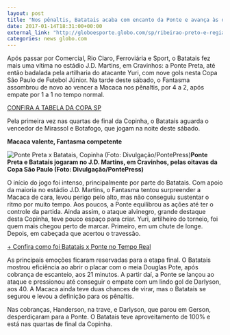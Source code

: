 ```yaml
---
layout: post
title: "Nos pênaltis, Batatais acaba com encanto da Ponte e avança às quartas"
date: 2017-01-14T18:31:00+00:00
external_link: "http://globoesporte.globo.com/sp/ribeirao-preto-e-regiao/futebol/copa-SP-de-futebol-junior/noticia/2017/01/batatais-acaba-com-encanto-da-ponte-nos-penaltis-e-avanca-quartas.html"
categories: news globo.com
---
```

Após passar por Comercial, Rio Claro, Ferroviária e Sport, o Batatais fez mais uma vítima no estádio J.D. Martins, em Cravinhos: a Ponte Preta, até então badalada pela artilharia do atacante Yuri, com nove gols nesta Copa São Paulo de Futebol Júnior. Na tarde deste sábado, o Fantasma assombrou de novo ao vencer a Macaca nos pênaltis, por 4 a 2, após empate por 1 a 1 no tempo normal.

[CONFIRA A TABELA DA COPA SP](http://globoesporte.globo.com/futebol/Copa-SP-de-futebol-junior/)

Pela primeira vez nas quartas de final da Copinha, o Batatais aguarda o vencedor de Mirassol e Botafogo, que jogam na noite deste sábado.

**Macaca valente, Fantasma competente**

 ![Ponte Preta x Batatais, Copinha (Foto: Divulgação/PontePress)](http://s2.glbimg.com/bjINBk-6no1du1Vq9tHLHsp80Jo=/16x0:930x650/390x278/s.glbimg.com/es/ge/f/original/2017/01/14/pontepreta.batatais.jpg "Ponte Preta x Batatais, Copinha (Foto: Divulgação/PontePress)")**Ponte Preta e Batatais jogaram no J.D. Martins, em Cravinhos, pelas oitavas da Copa São Paulo (Foto: Divulgação/PontePress)**

O início do jogo foi intenso, principalmente por parte do Batatais. Com apoio da maioria no estádio J.D. Martins, o Fantasma tentou surpreender a Macaca de cara, levou perigo pelo alto, mas não conseguiu sustentar o ritmo por muito tempo. Aos poucos, a Ponte equilibrou as ações até ter o controle da partida. Ainda assim, o ataque alvinegro, grande destaque desta Copinha, teve pouco espaço para criar. Yuri, artilheiro do torneio, foi quem mais chegou perto de marcar. Primeiro, em um chute de longe. Depois, em cabeçada que acertou o travessão.

[+ Confira como foi Batatais x Ponte no Tempo Real](http://globoesporte.globo.com/sp/ribeirao-preto-e-regiao/futebol/copa-SP-de-futebol-junior/jogo/14-01-2017/ponte-preta-batatais/)

As principais emoções ficaram reservadas para a etapa final. O Batatais mostrou eficiência ao abrir o placar com o meia Douglas Pote, após cobrança de escanteio, aos 21 minutos. A partir daí, a Ponte se lançou ao ataque e pressionou até conseguir o empate com um lindo gol de Darlyson, aos 40. A Macaca ainda teve duas chances de virar, mas o Batatais se segurou e levou a definição para os pênaltis.&nbsp;

Nas cobranças, Handerson, na trave, e Darlyson, que parou em Gerson, desperdiçaram para a Ponte. O Batatais teve aproveitamento de 100% e está nas quartas de final da Copinha.

